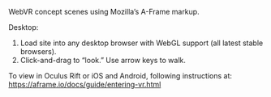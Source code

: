 WebVR concept scenes using Mozilla’s A-Frame markup.

Desktop:
1. Load site into any desktop browser with WebGL support (all latest stable browsers).
2. Click-and-drag to “look.” Use arrow keys to walk.

To view in Oculus Rift or iOS and Android, following instructions at:
https://aframe.io/docs/guide/entering-vr.html